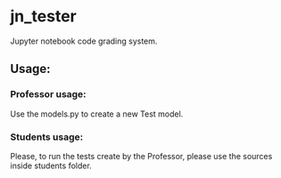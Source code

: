 # jn_tester
Jupyter notebook code grading system.

## Usage:

### Professor usage:

Use the models.py to create a new Test model.

### Students usage:

Please, to run the tests create by the Professor, please use the sources inside students folder.